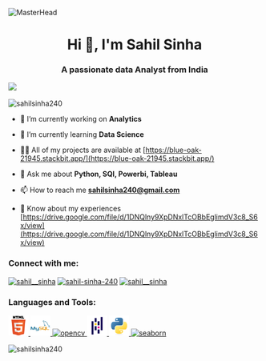 ![MasterHead](https://www.geolympus.com/wp-content/uploads/2020/01/data-science-banner-1170x329.jpg)
<h1 align="center">Hi 👋, I'm Sahil Sinha</h1>
<h3 align="center">A passionate data Analyst from India</h3>
<img align="right alt="coding" width="400" src="https://cdn.dribbble.com/users/1118376/screenshots/3604186/developer-dribbble.gif">

<p align="left"> <img src="https://komarev.com/ghpvc/?username=sahilsinha240&label=Profile%20views&color=0e75b6&style=flat" alt="sahilsinha240" /> </p>

- 🔭 I’m currently working on **Analytics**

- 🌱 I’m currently learning **Data Science**

- 👨‍💻 All of my projects are available at [https://blue-oak-21945.stackbit.app/](https://blue-oak-21945.stackbit.app/)

- 💬 Ask me about **Python, SQl, Powerbi, Tableau**

- 📫 How to reach me **sahilsinha240@gmail.com**

- 📄 Know about my experiences [https://drive.google.com/file/d/1DNQlny9XpDNxlTcOBbEglimdV3c8_S6x/view](https://drive.google.com/file/d/1DNQlny9XpDNxlTcOBbEglimdV3c8_S6x/view)

<h3 align="left">Connect with me:</h3>
<p align="left">
<a href="https://twitter.com/sahil__sinha" target="blank"><img align="center" src="https://raw.githubusercontent.com/rahuldkjain/github-profile-readme-generator/master/src/images/icons/Social/twitter.svg" alt="sahil__sinha" height="30" width="40" /></a>
<a href="https://linkedin.com/in/sahil-sinha-240" target="blank"><img align="center" src="https://raw.githubusercontent.com/rahuldkjain/github-profile-readme-generator/master/src/images/icons/Social/linked-in-alt.svg" alt="sahil-sinha-240" height="30" width="40" /></a>
<a href="https://instagram.com/sahil__sinha" target="blank"><img align="center" src="https://raw.githubusercontent.com/rahuldkjain/github-profile-readme-generator/master/src/images/icons/Social/instagram.svg" alt="sahil__sinha" height="30" width="40" /></a>
</p>

<h3 align="left">Languages and Tools:</h3>
<p align="left"> <a href="https://www.w3.org/html/" target="_blank" rel="noreferrer"> <img src="https://raw.githubusercontent.com/devicons/devicon/master/icons/html5/html5-original-wordmark.svg" alt="html5" width="40" height="40"/> </a> <a href="https://www.mysql.com/" target="_blank" rel="noreferrer"> <img src="https://raw.githubusercontent.com/devicons/devicon/master/icons/mysql/mysql-original-wordmark.svg" alt="mysql" width="40" height="40"/> </a> <a href="https://opencv.org/" target="_blank" rel="noreferrer"> <img src="https://www.vectorlogo.zone/logos/opencv/opencv-icon.svg" alt="opencv" width="40" height="40"/> </a> <a href="https://pandas.pydata.org/" target="_blank" rel="noreferrer"> <img src="https://raw.githubusercontent.com/devicons/devicon/2ae2a900d2f041da66e950e4d48052658d850630/icons/pandas/pandas-original.svg" alt="pandas" width="40" height="40"/> </a> <a href="https://www.python.org" target="_blank" rel="noreferrer"> <img src="https://raw.githubusercontent.com/devicons/devicon/master/icons/python/python-original.svg" alt="python" width="40" height="40"/> </a> <a href="https://seaborn.pydata.org/" target="_blank" rel="noreferrer"> <img src="https://seaborn.pydata.org/_images/logo-mark-lightbg.svg" alt="seaborn" width="40" height="40"/> </a> </p>

<p><img align="center" src="https://github-readme-streak-stats.herokuapp.com/?user=sahilsinha240&" alt="sahilsinha240" /></p>

